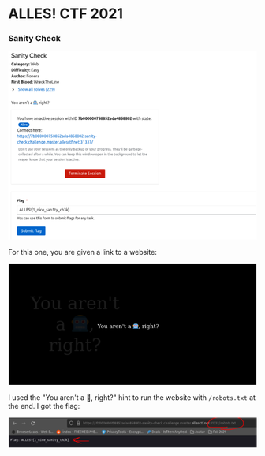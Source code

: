 # ALLES! CTF 2021

### Sanity Check

![](../../.gitbook/assets/image%20%28232%29.png)

For this one, you are given a link to a website:

![](../../.gitbook/assets/image%20%28255%29.png)

I used the "You aren't a 🤖, right?" hint to run the website with `/robots.txt` at the end. I got the flag:

![](../../.gitbook/assets/image%20%28235%29.png)

